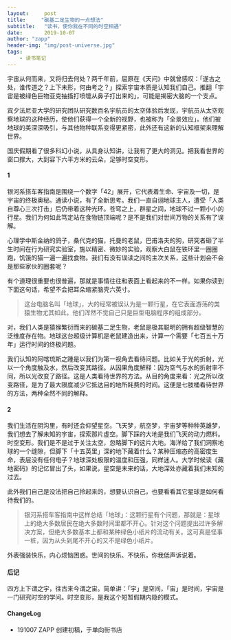 ```yaml
---
layout:     post
title:     "碳基二足生物的一点想法"
subtitle:   "读书，使你我在不同的时空相遇"
date:       2019-10-07
author: "zapp"
header-img: "img/post-universe.jpg"
tags:
    - 读书笔记
---
```


宇宙从何而来，又将归去何处？两千年前，屈原在《天问》中就曾感叹：「遂古之处，谁传道之？上下未形，何由考之？」探索宇宙本质是认知我们自己。推翻「宇宙是被绿色巨物亚克抽搐打喷嚏从鼻子打出来的」，可能是揭密大脑的一个支点。

宾夕法尼亚大学的研究团队研究数百名宇航员的太空体验后发现，宇航员从太空观察地球的这种经历，使他们获得一个全新的视野，也被称为「全景效应」。他们被地球的美深深吸引，与其他物种联系变得更紧密，此外还有这新的认知框架来理解世界。

国庆假期看了很多科幻小说，从具身认知讲，让我有了更大的洞见。把我看世界的窗口撑大，大到容下六平方米的云朵，足够时空变形。

#### 1

银河系搭车客指南是围绕一个数字「42」展开，它代表着生命、宇宙及一切，是宇宙的终极奥秘。通读小说，有了全新思考。我们一直自诩地球主人，遭受「人类自尊心三次打击」后仍带着这种光环。苍穹之上，群星之间，地球不过一颗小小的行星。我们为何如此笃定站在食物链顶端呢？是不是我们对世间万物的关系有了误解。

心理学中斯金纳的鸽子，桑代克的猫，托曼的老鼠，巴甫洛夫的狗，研究者砸了半生时间在行为研究实验室，施以精密、微妙的实验，观察大白鼠在铁环里一圈圈跑，饥饿的猫一遍一遍找食物。我们有没有误读之间的主次关系，这些计划会不会是那些家伙的圈套呢？

有个道理很重要也很普遍，那就是事情往往和表面上看起来的不一样。如果你读到下面这句话，希望不会把耳朵缩紧脑壳六英寸。

> 这台电脑名叫「地球」，大的经常被误认为是一颗行星，在它表面游荡的类猿生物尤其如此，他们浑然不觉自己只是巨型电脑程序的组成部分。

对，我们人类是猿猴繁衍而来的碳基二足生物，老鼠是极其聪明的拥有超级智慧的泛维度存在物。地球这台超级计算机是老鼠建造出来，计算一个需要「七百五十万年」运行时间的终极问题。

我们认知的阿喀琉斯之踵是以我们为第一视角去看待问题。比如关于光的折射，光以一个角度触及水，然后改变其路径。从因果角度解释：因为空气与水的折射率不同，所以光改变了路径。这是人类看待世界的方法。从目的角度来看：光之所以改变路径，是为了最大限度减少它抵达目的地所耗费的时间。这便是七肢桶看待世界的方法，两种全然不同的解释。

#### 2

我们生活在阴沟里，有时还会仰望星空。飞天梦，航空梦，宇宙梦等种种英雄梦，我们想去了解未知的宇宙，探索那片虚空。脚下踩的大地是我们飞天的动力燃料。时空变形。我们是不是过于关注太空，忽略脚下的这片大地。海洋给了我们洞察地球的一个缝隙，但脚下「十五英里」深的地下藏着什么？某种压缩态的高密度生命，表层没有任何电子？地球深处极限的温度和压强，同样迷人。大学时候读《藏地密码》的记忆冒出了头，如果说，星空是未来的话，大地深处亦藏着我们未知的过去。

此外我们自己是没法把自己拎起来的，想要认识自己，也要看看其它星球是如何看待我们的。

> 银河系搭车客指南中这样总结「地球」：这颗行星有个问题，那就是：星球上的绝大多数居民在绝大多数时间里都不开心。针对这个问题提出过许多解决方案，但绝大多数基本上都和某种绿色小纸片的流动有关。这可真是怪事一桩，因为从头到尾不开心的又不是绿色小纸片。

外表强装快乐，内心烦恼困惑。世间的快乐、不快乐，你我低声诉说着。

#### 后记

四方上下谓之宇，往古来今谓之宙。简单讲：「宇」是空间，「宙」是时间，宇宙是一门研究时空的学问。时空变形，是我这个短暂假期内隐的模式。

#### ChangeLog

- 191007 ZAPP 创建初稿，于单向街书店


